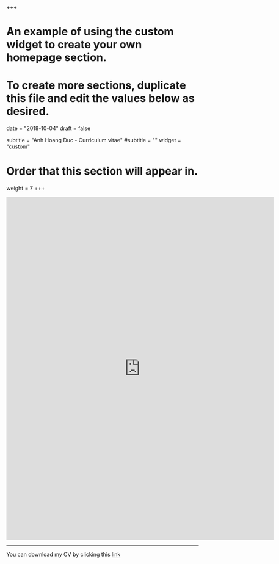 +++
# An example of using the custom widget to create your own homepage section.
# To create more sections, duplicate this file and edit the values below as desired.

date = "2018-10-04"
draft = false
  
subtitle = "Anh Hoang Duc - Curriculum vitae"
#subtitle = ""
widget = "custom"
  
# Order that this section will appear in.
weight = 7
+++

<iframe src="https://docs.google.com/viewer?url=http://anhhoangduc.com/pdf/ducanhcv.pdf&embedded=true" style="width:700px; height:900px;" frameborder="0">
This browser does not support PDFs. Please download the PDF to view it: <a href="/pdf/ducanhcv.pdf">Download PDF</a>
</iframe>

---

You can download my CV by clicking this [link](http://anhhoangduc.com/pdf/ducanhcv.pdf)